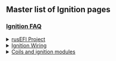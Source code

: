 ## Master list of Ignition pages
  
### [Ignition FAQ](FAQ-Ignition)

<details markdown="1"><summary><u>rusEFI Project</u></summary>

* [rusEFI Project Ignition](rusEFI-project-Ignition)

</details>

<details markdown="1"><summary><u>Ignition Wiring</u></summary>

* [Basic Ignition Wiring](FAQ-Basic-Wiring-and-Connections)

</details>

<details markdown="1"><summary><u>Coils and ignition modules</u></summary>

* [List of tested coils](Vault-Of-Ignition-Parts)
* [List of tested Ignition modules and IGBTs](Vault-Of-Ignition-Parts)

</details>
